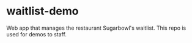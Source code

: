 # waitlist-demo
Web app that manages the restaurant Sugarbowl's waitlist. This repo is used for demos to staff.
